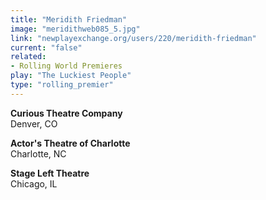 ```yaml
---
title: "Meridith Friedman"
image: "meridithweb085_5.jpg"
link: "newplayexchange.org/users/220/meridith-friedman"
current: "false"
related:
- Rolling World Premieres
play: "The Luckiest People"
type: "rolling_premier"
---
```


**Curious Theatre Company**\
Denver, CO

**Actor&#039;s Theatre of Charlotte**\
Charlotte, NC

**Stage Left Theatre**\
Chicago, IL
